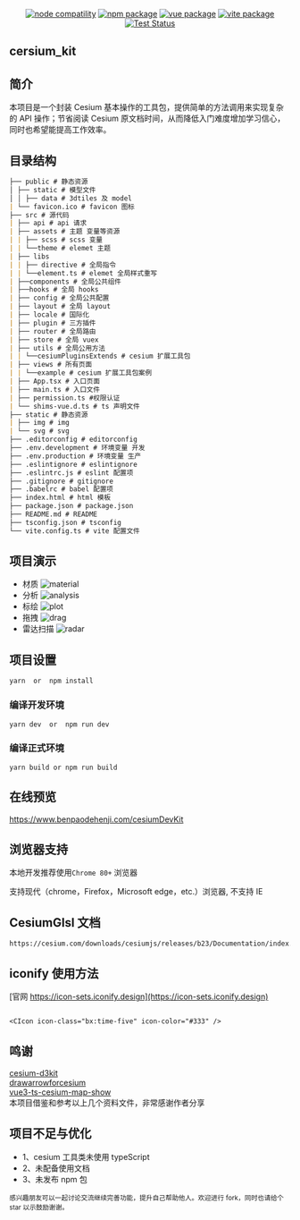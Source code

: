 <p align="center">
    <a href="https://npmjs.com/package/node"><img src="https://img.shields.io/node/v/vite.svg" alt="node compatility"></a>
    <a href="https://npmjs.com/package/npm"><img src="https://img.shields.io/badge/npm-v6.14.10-blue" alt="npm package"></a>
    <a href="https://npmjs.com/package/vue"><img src="https://img.shields.io/badge/vue-v3.0.5-success" alt="vue package"></a>
    <a href="https://npmjs.com/package/vite"><img src="https://img.shields.io/badge/vite-v2.6.10-blue" alt="vite package"></a>
    <a href="https://jestjs.io"><img src="https://github.com/openlayers/openlayers/workflows/Test/badge.svg" alt="Test Status"></a>
</p>

## cersium_kit

## 简介

本项目是一个封装 Cesium 基本操作的工具包，提供简单的方法调用来实现复杂的 API 操作；节省阅读 Cesium 原文档时间，从而降低入门难度增加学习信心，同时也希望能提高工作效率。

## 目录结构

```md
├── public # 静态资源
│ ├── static # 模型文件
│ │ ├── data # 3dtiles 及 model
| └── favicon.ico # favicon 图标
├── src # 源代码
| ├── api # api 请求
| ├── assets # 主题 变量等资源
| | ├── scss # scss 变量
| | └──theme # elemet 主题
| ├── libs
| | ├── directive # 全局指令
| | └──element.ts # elemet 全局样式重写
| ├──components # 全局公共组件
| ├──hooks # 全局 hooks
| ├── config # 全局公共配置
| ├── layout # 全局 layout
| ├── locale # 国际化
| ├── plugin # 三方插件
| ├── router # 全局路由
| ├── store # 全局 vuex
| ├── utils # 全局公用方法
| | └──cesiumPluginsExtends # cesium 扩展工具包
| ├── views # 所有页面
| | └──example # cesium 扩展工具包案例
| ├── App.tsx # 入口页面
| ├── main.ts # 入口文件
| ├── permission.ts #权限认证
| └── shims-vue.d.ts # ts 声明文件
├── static # 静态资源
| ├── img # img
| └── svg # svg
├── .editorconfig # editorconfig
├── .env.development # 环境变量 开发
├── .env.production # 环境变量 生产
├── .eslintignore # eslintignore
├── .eslintrc.js # eslint 配置项
├── .gitignore # gitignore
├── .babelrc # babel 配置项
├── index.html # html 模板
├── package.json # package.json
├── README.md # README
├── tsconfig.json # tsconfig
└── vite.config.ts # vite 配置文件
```

##

## 项目演示

- 材质
  ![material](https://github.com/dengxiaoning/cesium_dev_kit/blob/master/src/assets/image/preview/material.gif)
- 分析
  ![analysis](https://github.com/dengxiaoning/cesium_dev_kit/blob/master/src/assets/image/preview/analysis.gif)
- 标绘
  ![plot](https://github.com/dengxiaoning/cesium_dev_kit/blob/master/src/assets/image/preview/plot.gif)
- 拖拽
  ![drag](https://github.com/dengxiaoning/cesium_dev_kit/blob/master/src/assets/image/preview/drag.gif)
- 雷达扫描
  ![radar](https://github.com/dengxiaoning/cesium_dev_kit/blob/master/src/assets/image/preview/radar.gif)

## 项目设置

```
yarn  or  npm install
```

### 编译开发环境

```
yarn dev  or  npm run dev
```

### 编译正式环境

```
yarn build or npm run build

```

## 在线预览

https://www.benpaodehenji.com/cesiumDevKit

## 浏览器支持

本地开发推荐使用`Chrome 80+` 浏览器

支持现代（chrome，Firefox，Microsoft edge，etc.）浏览器, 不支持 IE

## CesiumGlsl 文档

```
https://cesium.com/downloads/cesiumjs/releases/b23/Documentation/index.html

```

## iconify 使用方法

[官网 https://icon-sets.iconify.design](https://icon-sets.iconify.design)

```

<CIcon icon-class="bx:time-five" icon-color="#333" />

```

## 鸣谢

[cesium-d3kit](https://github.com/zhangti0708/cesium-d3kit)<br/>
[drawarrowforcesium](https://gitcode.net/mirrors/gitgitczl/drawarrowforcesium)<br/>
[vue3-ts-cesium-map-show](https://gitee.com/hawk86104/vue3-ts-cesium-map-show)<br/>
本项目借鉴和参考以上几个资料文件，非常感谢作者分享

## 项目不足与优化

- 1、cesium 工具类未使用 typeScript
- 2、未配备使用文档
- 3、未发布 npm 包

<small>感兴趣朋友可以一起讨论交流继续完善功能，提升自己帮助他人。欢迎进行 fork，同时也请给个 star 以示鼓励谢谢。</small>

